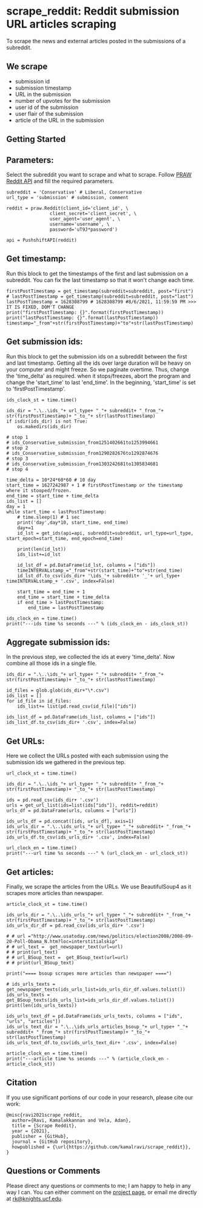 scrape_reddit: Reddit submission URL articles scraping
========================================

To scrape the news and external articles posted in the submissions of a subreddit. 

We scrape
--------

- submission id
- submission timestamp
- URL in the submission
- number of upvotes for the submission
- user id of the submission
- user flair of the submission
- article of the URL in the submission

Getting Started
---------

Parameters:
---------

Select the subreddit you want to scrape and what to scrape. Follow [PRAW Reddit API](https://praw.readthedocs.io/en/latest/getting_started/quick_start.html) and fill the required parameters. 

```
subreddit = 'Conservative' # Liberal, Conservative
url_type = 'submission' # submission, comment

reddit = praw.Reddit(client_id='client_id', \
                client_secret='client_secret', \
                user_agent='user_agent', \
                username='username', \
                password='uT9J*password')

api = PushshiftAPI(reddit)
```

Get timestamp:
---------

Run this block to get the timestamps of the first and last submission on a subreddit. You can fix the last timestamp so that it won't change each time.

```
firstPostTimestamp = get_timestamp(subreddit=subreddit, post="first")
# lastPostTimestamp = get_timestamp(subreddit=subreddit, post="last")
lastPostTimestamp = 1628308799 # 1628308799 #8/6/2021, 11:59:59 PM >>> IT IS FIXED, DOM'T CHANGE
print("firstPostTimestamp: {}".format(firstPostTimestamp))
print("lastPostTimestamp: {}".format(lastPostTimestamp))
timestamp="_from"+str(firstPostTimestamp)+"to"+str(lastPostTimestamp)
```

Get submission ids:
---------

Run this block to get the submission ids on a subreddit between the first and last timestamp.  Getting all the ids over large duration will be heavy on your computer and might freeze. So we paginate overtime. Thus, change the 'time_delta' as required. when it stops/freezes, abort the program and change the 'start_time' to last 'end_time'. In the beginning, 'start_time' is set to 'firstPostTimestamp'.

```
ids_clock_st = time.time()

ids_dir = ".\..\ids_"+ url_type+ "_"+ subreddit+ "_from_"+ str(firstPostTimestamp)+ "_to_"+ str(lastPostTimestamp)
if isdir(ids_dir) is not True:
    os.makedirs(ids_dir)

# stop 1
# ids_Conservative_submission_from1251402661to1253994661
# stop 2
# ids_Conservative_submission_from1290282676to1292874676
# stop 3
# ids_Conservative_submission_from1303242681to1305834681
# stop 4

time_delta = 10*24*60*60 # 10 day
start_time = 1627242987 + 1 # firstPostTimestamp or the timestamp where it stooped/frozen.
end_time = start_time + time_delta
ids_list = []
day = 1
while start_time < lastPostTimestamp:
    # time.sleep(1) # 1 sec
    print('day',day*10, start_time, end_time)
    day+=1
    id_lst = get_ids(api=api, subreddit=subreddit, url_type=url_type, start_epoch=start_time, end_epoch=end_time)
    
    print(len(id_lst))
    ids_list+=id_lst

    id_lst_df = pd.DataFrame(id_lst, columns = ["ids"])
    timeINTERVALstamp_="_from"+str(start_time)+"to"+str(end_time)
    id_lst_df.to_csv(ids_dir+ '\ids_'+ subreddit+ '_'+ url_type+ timeINTERVALstamp_+ '.csv', index=False)

    start_time = end_time + 1
    end_time = start_time + time_delta
    if end_time > lastPostTimestamp:
        end_time = lastPostTimestamp
    
ids_clock_en = time.time()
print("---ids time %s seconds ---" % (ids_clock_en - ids_clock_st))
```

Aggregate submission ids:
---------

In the previous step, we collected the ids at every 'time_delta'. Now combine all those ids in a single file.

```
ids_dir = ".\..\ids_"+ url_type+ "_"+ subreddit+ "_from_"+ str(firstPostTimestamp)+ "_to_"+ str(lastPostTimestamp)

id_files = glob.glob(ids_dir+"\*.csv")
ids_list = []
for id_file in id_files:
    ids_list+= list(pd.read_csv(id_file)["ids"])

ids_list_df = pd.DataFrame(ids_list, columns = ["ids"])    
ids_list_df.to_csv(ids_dir+ '.csv', index=False)
```

Get URLs:
---------

Here we collect the URLs posted with each submission using the submission ids we gathered in the previous tep.

```
url_clock_st = time.time()

ids_dir = ".\..\ids_"+ url_type+ "_"+ subreddit+ "_from_"+ str(firstPostTimestamp)+ "_to_"+ str(lastPostTimestamp)

ids = pd.read_csv(ids_dir+ '.csv')
urls = get_url_list(ids=list(ids["ids"]), reddit=reddit)
urls_df = pd.DataFrame(urls, columns = ["urls"])

ids_urls_df = pd.concat([ids, urls_df], axis=1)
ids_urls_dir = ".\..\ids_urls_"+ url_type+ "_"+ subreddit+ "_from_"+ str(firstPostTimestamp)+ "_to_"+ str(lastPostTimestamp)
ids_urls_df.to_csv(ids_urls_dir+ '.csv', index=False)

url_clock_en = time.time()
print("---url time %s seconds ---" % (url_clock_en - url_clock_st))
```

Get articles:
---------

Finally, we scrape the articles from the URLs. We use BeautifulSoup4 as it scrapes more articles than newspaper.

```
article_clock_st = time.time()

ids_urls_dir = ".\..\ids_urls_"+ url_type+ "_"+ subreddit+ "_from_"+ str(firstPostTimestamp)+ "_to_"+ str(lastPostTimestamp)
ids_urls_dir_df = pd.read_csv(ids_urls_dir+ '.csv')

# # url ="http://www.usatoday.com/news/politics/election2008/2008-09-20-Poll-Obama_N.htm?loc=interstitialskip"
# # url_text =  get_newspaper_text(url=url)
# # print(url_text)
# # url_BSoup_text =  get_BSoup_text(url=url)
# # print(url_BSoup_text)

print("==== bsoup scrapes more articles than newspaper ====")

# ids_urls_texts = get_newspaper_texts(ids_urls_list=ids_urls_dir_df.values.tolist())
ids_urls_texts = get_BSoup_texts(ids_urls_list=ids_urls_dir_df.values.tolist())
print(len(ids_urls_texts))

ids_urls_text_df = pd.DataFrame(ids_urls_texts, columns = ["ids", "urls", "articles"])
ids_urls_text_dir = ".\..\ids_urls_articles_bsoup_"+ url_type+ "_"+ subreddit+ "_from_"+ str(firstPostTimestamp)+ "_to_"+ str(lastPostTimestamp)
ids_urls_text_df.to_csv(ids_urls_text_dir+ '.csv', index=False)

article_clock_en = time.time()
print("---article time %s seconds ---" % (article_clock_en - article_clock_st))
```

Citation
------

If you use significant portions of our code in your research, please cite our work:
```
@misc{ravi2021scrape_reddit,
  author={Ravi, Kamalakkannan and Vela, Adan},
  title = {Scrape Reddit},
  year = {2021},
  publisher = {GitHub},
  journal = {GitHub repository},
  howpublished = {\url{https://github.com/kamalravi/scrape_reddit}},
}
```

Questions or Comments
------

Please direct any questions or comments to me; I am happy to help in any way I can. You can either comment on the [project page](https://github.com/kamalravi/scrape_reddit), or email me directly at rk@knights.ucf.edu.